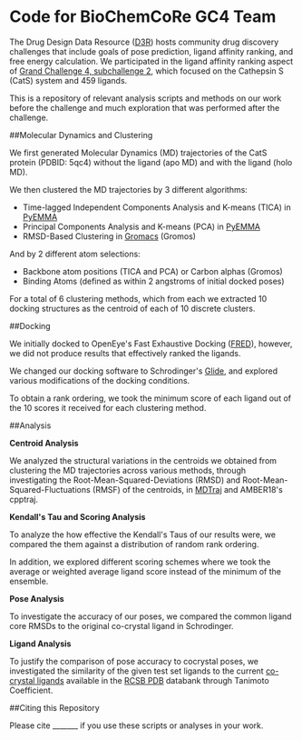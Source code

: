 # Code for BioChemCoRe GC4 Team

The Drug Design Data Resource ([D3R](https://drugdesigndata.org/)) hosts community drug discovery challenges that include goals of pose prediction, ligand affinity ranking, and free energy calculation.
We participated in the ligand affinity ranking aspect of [Grand Challenge 4, subchallenge 2](https://drugdesigndata.org/about/grand-challenge-4/cathepsin_s), which focused on the Cathepsin S (CatS) system and 459 ligands.

This is a repository of relevant analysis scripts and methods on our work before the challenge and much exploration that was performed after the challenge. 

##Molecular Dynamics and Clustering

We first generated Molecular Dynamics (MD) trajectories of the CatS protein (PDBID: 5qc4) without the ligand (apo MD) and with the ligand (holo MD).

We then clustered the MD trajectories by 3 different algorithms:

* Time-lagged Independent Components Analysis and K-means (TICA) in [PyEMMA](http://www.emma-project.org/v2.4/api/generated/pyemma.coordinates.tica.html)
* Principal Components Analysis and K-means (PCA) in [PyEMMA](http://www.emma-project.org/v2.4/api/generated/pyemma.coordinates.pca.html)
* RMSD-Based Clustering in [Gromacs](http://manual.gromacs.org/documentation/2018/onlinehelp/gmx-cluster.html) (Gromos)

And by 2 different atom selections:

* Backbone atom positions (TICA and PCA) or Carbon alphas (Gromos)
* Binding Atoms (defined as within 2 angstroms of initial docked poses)

For a total of 6 clustering methods, which from each we extracted 10 docking structures as the centroid of each of 10 discrete clusters.

##Docking

We initially docked to OpenEye's Fast Exhaustive Docking ([FRED](https://www.eyesopen.com/oedocking)), however, we did not produce results that effectively ranked the ligands.

We changed our docking software to Schrodinger's [Glide](https://www.schrodinger.com/glide), and explored various modifications of the docking conditions.

To obtain a rank ordering, we took the minimum score of each ligand out of the 10 scores it received for each clustering method.

##Analysis

**Centroid Analysis**

We analyzed the structural variations in the centroids we obtained from clustering the MD trajectories across various methods, through investigating the Root-Mean-Squared-Deviations (RMSD) and Root-Mean-Squared-Fluctuations (RMSF) of the centroids, in [MDTraj](http://mdtraj.org/1.9.3/) and AMBER18's cpptraj.

**Kendall's Tau and Scoring Analysis**

To analyze the how effective the Kendall's Taus of our results were, we compared the them against a distribution of random rank ordering.

In addition, we explored different scoring schemes where we took the average or weighted average ligand score instead of the minimum of the ensemble.

**Pose Analysis**

To investigate the accuracy of our poses, we compared the common ligand core RMSDs to the original co-crystal ligand in Schrodinger.

**Ligand Analysis**

To justify the comparison of pose accuracy to cocrystal poses, we investigated the similarity of the given test set ligands to the current [co-crystal ligands](https://www.rcsb.org/search?request=%7B%22query%22%3A%7B%22parameters%22%3A%7B%22attribute%22%3A%22rcsb_polymer_entity.pdbx_description%22%2C%22operator%22%3A%22contains_phrase%22%2C%22value%22%3A%22Cathepsin%20S%22%7D%2C%22service%22%3A%22text%22%2C%22type%22%3A%22terminal%22%2C%22node_id%22%3A0%7D%2C%22return_type%22%3A%22entry%22%2C%22request_options%22%3A%7B%22pager%22%3A%7B%22start%22%3A0%2C%22rows%22%3A100%7D%2C%22scoring_strategy%22%3A%22combined%22%2C%22sort%22%3A%5B%7B%22sort_by%22%3A%22score%22%2C%22direction%22%3A%22desc%22%7D%5D%7D%2C%22request_info%22%3A%7B%22src%22%3A%22ui%22%2C%22query_id%22%3A%2226c807bfd62453b07e06eb087386d14f%22%7D%7D) available in the [RCSB PDB](https://www.rcsb.org/) databank through Tanimoto Coefficient. 

##Citing this Repository

Please cite _______ if you use these scripts or analyses in your work.
